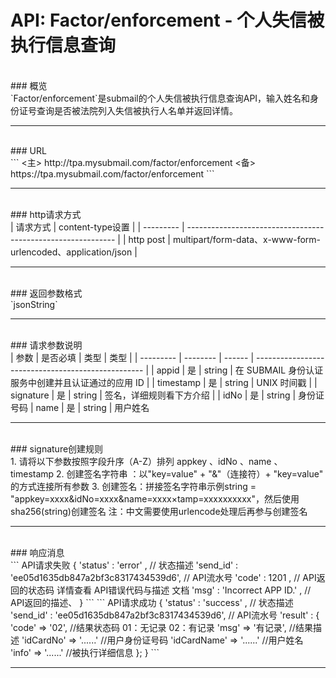 # API: Factor/enforcement - 个人失信被执行信息查询
<br />
### 概览
<br />
`Factor/enforcement`是submail的个人失信被执行信息查询API，输入姓名和身份证号查询是否被法院列入失信被执行人名单并返回详情。

------------


<br />
### URL
<br />
```
<主> http://tpa.mysubmail.com/factor/enforcement  
<备> https://tpa.mysubmail.com/factor/enforcement
```

------------


<br />
### http请求方式
<br />
| 请求方式  | content-type设置                                             |
| --------- | ------------------------------------------------------------ |
| http post | multipart/form-data、x-www-form-urlencoded、application/json |

------------


<br />
### 返回参数格式
<br />
`jsonString`

------------


<br />
### 请求参数说明
<br />
| 参数      | 是否必填 | 类型   | 类型                                               |
| --------- | -------- | ------ | -------------------------------------------------- |
| appid     | 是       | string | 在 SUBMAIL 身份认证服务中创建并且认证通过的应用 ID |
| timestamp | 是       | string | UNIX 时间戳                                        |
| signature | 是       | string | 签名，详细规则看下方介绍                           |
| idNo | 是 | string | 身份证号码
| name | 是 | string | 用户姓名

------------


<br />
### signature创建规则
<br />
1. 请将以下参数按照字段升序（A-Z）排列    appkey 、idNo 、name 、timestamp
2. 创建签名字符串 ：以"key=value" + "&amp;"（连接符）+ "key=value" 的方式连接所有参数
3. 创建签名：拼接签名字符串示例string = "appkey=xxxx&amp;idNo=xxxx&amp;name=xxxx×tamp=xxxxxxxxxx"，然后使用sha256(string)创建签名  
   注：中文需要使用urlencode处理后再参与创建签名
   

------------


<br />
### 响应消息
<br />
```
API请求失败
{
    'status'  : 'error' ,                                          // 状态描述
    'send_id' : 'ee05d1635db847a2bf3c8317434539d6',                // API流水号
    'code'    : 1201 ,                                             // API返回的状态码    详情查看 API错误代码与描述  文档
    'msg'     : 'Incorrect APP ID.' ,                              // API返回的描述、  
}
```
```
API请求成功
{
    'status'  : 'success' ,                                       // 状态描述
    'send_id' : 'ee05d1635db847a2bf3c8317434539d6',               // API流水号
    'result' : {
        'code'       => '02',                                     //结果状态码   01：无记录  02：有记录
        'msg'        => '有记录',                                  //结果描述
        'idCardNo'   => '......'                                  //用户身份证号码
        'idCardName' => '......'                                  //用户姓名
        'info'       => '......'                                  //被执行详细信息
    };
}
```

------------